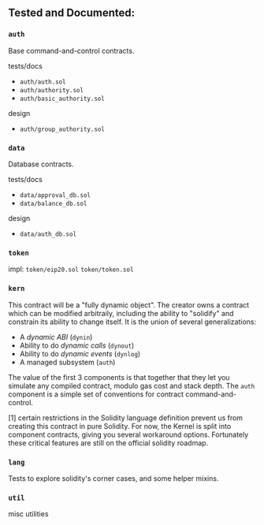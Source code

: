## Tested and Documented:

### `auth`

Base command-and-control contracts. 

tests/docs
* `auth/auth.sol`
* `auth/authority.sol`
* `auth/basic_authority.sol`

design
* `auth/group_authority.sol`


### `data`

Database contracts.

tests/docs
* `data/approval_db.sol`
* `data/balance_db.sol`

design
* `data/auth_db.sol`

### `token`

impl:
`token/eip20.sol`
`token/token.sol`


### `kern`

This contract will be a "fully dynamic object". The creator owns a contract which can be modified arbitraily, including the ability to "solidify" and constrain its ability to change itself. It is the union of several generalizations:

* A *dynamic ABI* (`dynin`)
* Ability to do *dynamic calls* (`dynout`)
* Ability to do *dynamic events* (`dynlog`)
* A managed subsystem (`auth`)

The value of the first 3 components is that together that they let you simulate any compiled contract, modulo gas cost and stack depth.
The `auth` component is a simple set of conventions for contract command-and-control.

[1] certain restrictions in the Solidity language definition prevent us from creating this contract in pure Solidity. For now, the Kernel is split into component contracts, giving you several workaround options. Fortunately these critical features are still on the official solidity roadmap.


### `lang`

Tests to explore solidity's corner cases, and some helper mixins.

### `util`

misc utilities
